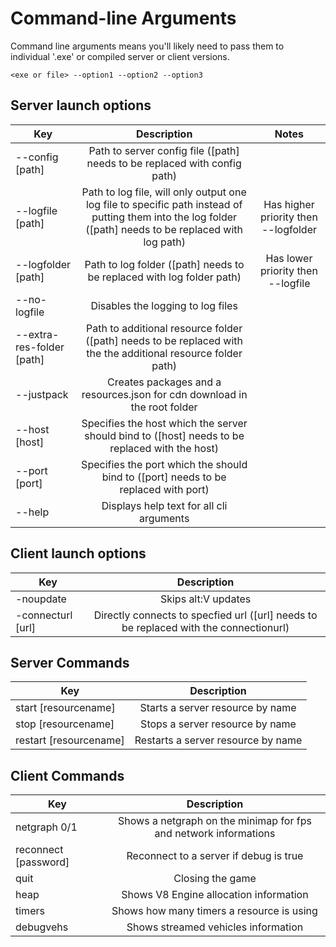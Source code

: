 # Command-line Arguments

Command line arguments means you'll likely need to pass them to individual '.exe' or compiled server or client versions.

`<exe or file> --option1 --option2 --option3`

## Server launch options

| Key   |             Description             |             Notes             |
| ------ | :-------------------------------: | :-------------------------------: |
|   --config [path]             |   Path to server config file ([path] needs to be replaced with config path)   |   |
|   --logfile [path]            |   Path to log file, will only output one log file to specific path instead of putting them into the log folder ([path] needs to be replaced with log path)         |   Has higher priority then --logfolder   |
|   --logfolder [path]          |   Path to log folder ([path] needs to be replaced with log folder path)   |   	Has lower priority then --logfile   |
|   --no-logfile                |   Disables the logging to log files   |   |
|   --extra-res-folder [path]   |   Path to additional resource folder ([path] needs to be replaced with the the additional resource folder path)   |   |
|   --justpack                  |   Creates packages and a resources.json for cdn download in the root folder   |   |
|   --host [host]               |   Specifies the host which the server should bind to ([host] needs to be replaced with the host)   |   |
|   --port [port]               |   Specifies the port which the should bind to ([port] needs to be replaced with port)   |   |
|   --help                     |   Displays help text for all cli arguments    |   |

## Client launch options

| Key       |             Description             |
| ------    | :-------------------------------: |
|   -noupdate           |   Skips alt:V updates                                                                     |
|   -connecturl [url]   |   Directly connects to specfied url ([url] needs to be replaced with the connectionurl)   |

## Server Commands

| Key       |             Description             |
| ------    | :-------------------------------: |
|   start [resourcename]    |   Starts a server resource by name    |
|   stop [resourcename]     |   Stops a server resource by name     |
|   restart [resourcename]  |   Restarts a server resource by name  |

## Client Commands

| Key       |             Description             |
| ------    | :-------------------------------: |
|   netgraph 0/1            |   Shows a netgraph on the minimap for fps and network informations    |
|   reconnect [password]    |   Reconnect to a server if debug is true                              |
|   quit                    |   Closing the game                                                    |
|   heap                    |   Shows V8 Engine allocation information                              |
|   timers                  |   Shows how many timers a resource is using                           |
|   debugvehs               |   Shows streamed vehicles information                                 |